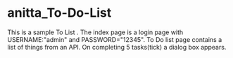 # anitta_To-Do-List
This is a sample To List .
 The index page is a login page with USERNAME:"admin" and PASSWORD="12345".
 To Do list page contains a list of things from an API. On completing 5 tasks(tick) a dialog box appears.
